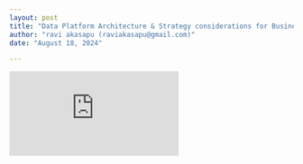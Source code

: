 ```yaml
---
layout: post
title: "Data Platform Architecture & Strategy considerations for Business Analytics & Reporting"
author: "ravi akasapu (raviakasapu@gmail.com)"
date: "August 18, 2024"

---
```


<embed src="https://ravviakasapu.github.io/files/Data_strategy_for_analytics.pdf" type="application/pdf"/>
